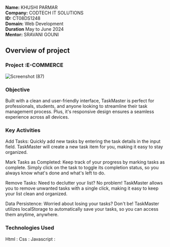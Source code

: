 **Name:** KHUSHI PARMAR       
**Company:** CODTECH IT SOLUTIONS         
**ID:** CT08DS1248        
**Domain:** Web Development         
**Duration** May to June 2024        
**Mentor:** SRAVANI GOUNI       



##  Overview of project
###  Project :E-COMMERCE
![Screenshot (87)](https://github.com/KhushiiParmar/E--COMMERCE/assets/138864321/2a22a820-b277-4716-a10e-3afda7385725)



###  Objective
Built with a clean and user-friendly interface, TaskMaster is perfect for professionals, students, and anyone looking to streamline their task management process. Plus, it's responsive design ensures a seamless experience across all devices.

###  Key Activities
Add Tasks: Quickly add new tasks by entering the task details in the input field. TaskMaster will create a new task item for you, making it easy to stay organized.

Mark Tasks as Completed: Keep track of your progress by marking tasks as complete. Simply click on the task to toggle its completion status, so you always know what's done and what's left to do.

Remove Tasks: Need to declutter your list? No problem! TaskMaster allows you to remove unwanted tasks with a single click, making it easy to keep your list clean and organized.

Data Persistence: Worried about losing your tasks? Don't be! TaskMaster utilizes localStorage to automatically save your tasks, so you can access them anytime, anywhere.

###  Technologies Used
Html :
Css :
Javascript :

